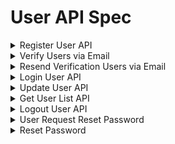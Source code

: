 # User API Spec

<details><summary>Register User API</summary>

### Endpoint : ```POST /api/v1/users/create```

Request Body :

> Digunakan untuk membuat user dengan email, username, password

```json
{
  "email": "roby@byamri.com",
  "username": "Roby Yasir Amri",
  "password": "password123"
}
```

Response Body Success :

> Menampilkan respons success ketika user berhasil dibuat

```json
{
  "success": "true",
  "message": "User created successfully. Please check your email to verify your account.",
  "data": {
    "id": 1,
    "email": "roby@byamri.com",
    "username": "roby"
  }
}
```

Response Body Error/Failed:

> Menampilkan respons error/failed ketika user sudah membuat akun

```json
{
  "success": "false",
  "errors": "Email already exists"
}
```

</details>

<details><summary>Verify Users via Email</summary>

> Verify email didapatkan ketika user mendaftar menggunakan email dengan benar, dan status `isVerified` akan otomatis menjadi `true` ketika verifikasi berhasil dilakukan

### Endpoint : ```GET /api/v1/users/verify-email/:id/:token```

Response Body Success :

```html
<html>
  <head>
    <title>Email Verified!</title>
  </head>

  <body>
    <h2>Hello, Roby Yasir Amri</h2>
    <h2>Your account has been successfully verified</h2>
  </body>
</html>
```

Rsponse Body Error :

```json
{
  "success": "false",
  "message": "Invalid token or user does not exist"
}
```

</details>

<details><summary>Resend Verification Users via Email</summary>


> Resend verification digunakan untuk user yang belum melakukan verifikasi email.

### Endpoint : ```GET /api/v1/users/resend-verification-email```

Request Body :

```json
{
  "email": "robyyasiramri@gmail.com"
}
```

Respons Body Success :

```json
{
  "success": "true",
  "message": "Verification email resent successfully"
}
```

Respons Body Error/Sudah Verified :

```json
{
  "success": "false",
  "message": "Email is already verified"
}
```

Respons Body Error/UserNotFound :

```json
{
  "success": "false",
  "message": "User not found"
}
```

</details>

<details><summary>Login User API</summary>

### Endpoint : ```POST /api/v1/users/login```

Request Body :

> Digunakan untuk users login menggunakan email dan password

```json
{
  "email": "roby@byamri.com",
  "password": "password123"
}
```

Response Body success :

> Menampilkan respons success ketika user berhasil login

```json
{
  "success": "true",
  "message": "Login successfully",
  "data": {
    "id": 1,
    "email": "roby@byamri.com",
    "username": "Roby Yasir Amri",
    "isVerified": true,
    "token": "unique-token"
  }
}
```

Response body error :

> Menampilkan error respons ketika email/user tidak tersedia

```json
{
  "success": "false",
  "message": "Email not found!"
}
```

</details>

<details><summary>Update User API</summary>

### Endpoint: ```PATCH /api/v1/users/update/{id}```

> Melakukan update users berdasarkan ID. Untuk memastikan user telah terupdate, bisa mengunakan `Get User List API` dan filter berdasarkan ID.

> Catatan:

1. User tidak diijinkan melakukan perubahan pada email.
2. Username tidak boleh sama dengan existing

Request Headers :

```
Key: Authorization
Value: Baerer <token>
```

Request Body menggunakan form-data:

> semua key berupa `Text` kecuali avatar menggunakan `File`

```json
{
  "username": "Roby Update new",
  "password": "password1232",
  "avatar": "url",
  "gender":"male/female",
  "phone":"0812345678",
  "address":"jakarta"
}
```

Response body success :

```json
{
  "success": "true",
  "message": "User updated Successfully!",
  "data": {
    "id": 1,
    "username": "Roby Update new"
  }
}
```

Response body error :

> Menampilkan pesan error jika user id tidak ditemukan

```json
{
  "success": "false",
  "message": "User ID not found!"
}
```

> Menampilkan pesan error jika user sudah tersedia sebelumnya

```json
{
  "success": "false",
  "message": "Username already exists"
}
```

</details>

<details><summary>Get User List API</summary>

### Endpoint : ```POST /api/v1/users/read```

> Untuk menampilkan semua existing users. Kita juga bisa menggunakan filter berdasarkan id, email dan username

Response body success :

> Tidak perlu mengisi request body, akan menampilkan semua user

```json
{
  "success": "true",
  "message": "List users",
  "current_page": 1,
  "total_page": 1,
  "total_data": 5,
  "query": [
    {
      "id": 1,
      "email": "roby@byamri.com",
      "username": "Roby Yasir Amri",
      "password": "$2a$10$on1CR1/Bz/VufskYYOpS9uCT0WKSCnt79C1O6qqqWNiTALleuyOoy",
      "updated_at": "2024-05-27T03:47:59.718Z",
      "created_at": "2024-05-27T03:47:59.718Z"
    }
  ]
}
```

Request Body succes filter based:

```json
{
  "filter": {
    "id": 1
  }
}
```

Respons Body succes filter based:

```json
{
  "success": "true",
  "message": "List users",
  "current_page": 1,
  "total_page": 1,
  "total_data": 5,
  "query": [
    {
      "id": 1,
      "email": "roby@byamri.com",
      "username": "Roby Yasir Amri",
      "password": "$2a$10$on1CR1/Bz/VufskYYOpS9uCT0WKSCnt79C1O6qqqWNiTALleuyOoy",
      "updated_at": "2024-05-27T03:47:59.718Z",
      "created_at": "2024-05-27T03:47:59.718Z"
    },
    {
      "id": 2,
      "email": "roby2@byamri.com",
      "username": "Roby Yasir Amri",
      "password": "$2a$10$on1CR1/Bz/VufskYYOpS9uCT0WKSCnt79C1O6qqqWNiTALleuyOoy",
      "updated_at": "2024-05-27T03:47:59.718Z",
      "created_at": "2024-05-27T03:47:59.718Z"
    }
  ]
}
```

Response body error :

```json
{
  "errors": "Unautorized"
}
```

</details>

<details><summary>Logout User API</summary>


### Endpoint : ```POST /api/v1/users/logout```

Reponse body Success :

```json
{
    "success": "true",
    "message": "Logout successfully"
}
```

Response Body Error :

```json
{
  "success": "false",
  "message": "User id not found"
}
```

</details>


<details><summary>User Request Reset Password</summary>


### Endpoint : ```POST /api/v1/users/request-password-reset```

> Ini digunakan untuk user melakukan request password, dan token akan dikirim via email dan valid selama 1 jam

Request Body :

```json
{
  "email": "robyyasiramri@gmail.com"
}
```

Response Body Success:

```json
{
  "success": "true",
  "message": "Email sent to robyyasiramri@gmail.com with further instructions"
}
```

Response Body Error:

```json
{
  "success": "false",
  "message": "User with this email does not exist"
}
```

</details>

<details><summary>Reset Password</summary>


### Endpoint : ```POST /api/v1/users/reset/:token```

> Setelah melakukan request password, akan mendapatkan link berisi token

Request Body :

```json
{
  "password": "new-password"
}
```

Respons Body Success :

```json
{
  "success": "true",
  "message": "Password has been reset successfully"
}
```

Response Body Error :

```json
{
  "success": "false",
  "message": "Password reset token is invalid or has expired"
}
```

</details>
